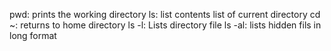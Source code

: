 pwd: prints the working directory
ls: list contents list of current directory
cd ~: returns to home directory
ls -l: Lists directory file
ls -al: lists hidden fils in long format
